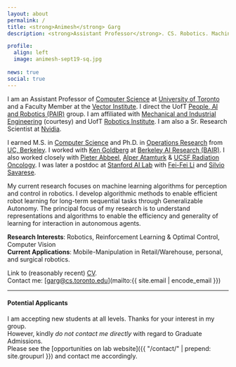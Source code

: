 ```yaml
---
layout: about
permalink: /
title: <strong>Animesh</strong> Garg
description: <strong>Assistant Professor</strong>. CS. Robotics. Machine Learning. 

profile:
  align: left
  image: animesh-sept19-sq.jpg
 
news: true
social: true
---
```


I am an Assistant Professor of [Computer Science](https://web.cs.toronto.edu/) at [University of Toronto](https://www.utoronto.ca/) and a Faculty Member at the [Vector Institute](https://vectorinstitute.ai/). I direct the UofT [People, AI and Robotics (PAIR)](http://pairlab.github.io/) group.
I am affiliated with [Mechanical and Industrial Engineering](https://mie.utoronto.ca) (courtesy) and UofT [Robotics Institute](https://robotics.utoronto.ca/).
I am also a Sr. Research Scientist at [Nvidia](https://www.nvidia.com/en-us/research/).

I earned M.S. in [Computer Science](http://www.eecs.berkeley.edu/Research/Areas/AI/) and Ph.D. in [Operations Research](http://ieor.berkeley.edu) from [UC, Berkeley](http://www.berkeley.edu). I worked with [Ken Goldberg](http://goldberg.berkeley.edu/) at [Berkeley AI Research (BAIR)](http://bair.berkeley.edu). I also worked closely with [Pieter Abbeel](http://www.cs.berkeley.edu/~pabbeel), [Alper Atamturk](http://www.ieor.berkeley.edu/~atamturk/) & [UCSF Radiation Oncology](http://radonc.ucsf.edu/). I was later a postdoc at [Stanford AI Lab](http://ai.stanford.edu/) with [Fei-Fei Li](http://svl.stanford.edu) and [Silvio Savarese](http://svl.stanford.edu/silvio/).

My current research focuses on machine learning algorithms for perception and control in robotics. I develop algorithmic methods to enable efficient robot learning for long-term sequential tasks through Generalizable Autonomy. The principal focus of my research is to understand representations and algorithms to enable the efficiency and generality of learning for interaction in autonomous agents.

**Research Interests**: Robotics, Reinforcement Learning & Optimal Control, Computer Vision  
**Current Applications**: Mobile-Manipulation in Retail/Warehouse, personal, and surgical robotics.  

Link to (reasonably recent) <a href="{{ '/assets/pdf/garg-cv.pdf' | prepend: site.baseurl | prepend: site.url }}">CV</a>.  
Contact me: [garg@cs.toronto.edu](mailto:{{ site.email | encode_email }})

--- 

#### **Potential Applicants**   

I am accepting new students at all levels. Thanks for your interest in my group.   
However, kindly *do not contact me directly* with regard to Graduate Admissions.  
Please see the [opportunities on lab website]({{  "/contact/" | prepend: site.groupurl  }}) and contact me accordingly.

<!-- 
UofT PhD and Postdocs: Please send me a brief [email](mailto:{{ site.email | encode_email }}) about collaboration or advising.  
*Current* [UofT Undergraduate/Masters](https://forms.gle/BtFqLGV33kC5FXAu9).  
*External* [Postdoc and Research Scientist](https://forms.gle/TWJr36iDucTmDWQX7).    
*External* [Visiting Scholars](https://forms.gle/ouy1RR8mtC3GNXki7).  
 -->
 <!-- address: >
    <p>555 your office number</p>
    <p>123 your address street</p>
    <p>Your City, State 12345</p>
 -->